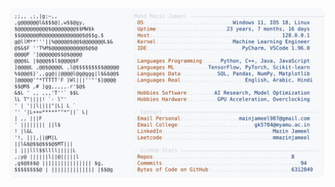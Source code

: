 <picture>
  <source srcset="https://raw.githubusercontent.com/mmazinjameel/mmazinjameel/main/dark_mode.svg?v=1750543749" media="(prefers-color-scheme: dark)">
  <img src="https://raw.githubusercontent.com/mmazinjameel/mmazinjameel/main/light_mode.svg?v=1750543749">
</picture>
